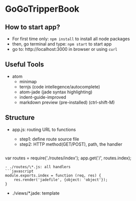 # GoGoTripperBook
## How to start app?
- For first time only: `npm install` to install all node packages
- then, go terminal and type: `npm start` to start app
- go to: http://localhost:3000 in browser or using `curl`


## Useful Tools
- atom
  - minimap
  - ternjs (code intellegence/autocomplete)
  - atom-jade (jade syntax highlighting)
  - indent-guide-improved
  - markdown preview (pre-installed) (ctrl-shift-M)

## Structure
- app.js: routing URL to functions
  - step1: define route source file
  - step2: HTTP method(GET/POST), path, the handler

  ```javascript
var routes = require('./routes/index');
app.get('/', routes.index);
```
- ./routes/\*.js: all handlers
```javascript
module.exports.index = function (req, res) {
    res.render('jadefile', {object: 'object'});
}
```
- ./views/\*.jade: template
